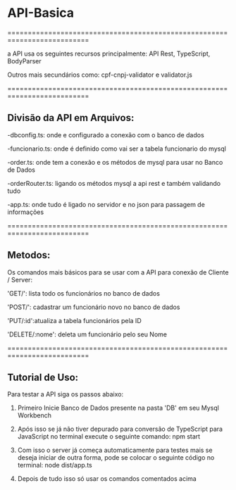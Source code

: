 # API-Basica

==========================================================================

a API usa os seguintes recursos principalmente: API Rest, TypeScript, BodyParser

Outros mais secundários como: cpf-cnpj-validator e validator.js

==========================================================================

## Divisão da API em Arquivos:

-dbconfig.ts: onde e configurado a conexão com o banco de dados

-funcionario.ts: onde é definido como vai ser a tabela funcionario do mysql

-order.ts: onde tem a conexão e os métodos de mysql para usar no Banco de Dados

-orderRouter.ts: ligando os métodos mysql a api rest e também validando tudo 

-app.ts: onde tudo é ligado no servidor e no json para passagem de informações

==========================================================================

## Metodos:

Os comandos mais básicos para se usar com a API para conexão de Cliente / Server:

'GET/': lista todo os funcionários no banco de dados

'POST/': cadastrar um funcionário novo no banco de dados

'PUT/:id':atualiza a tabela funcionários pela ID

'DELETE/:nome': deleta um funcionário pelo seu Nome

==========================================================================

## Tutorial de Uso:

Para testar a API siga os passos abaixo:

1) Primeiro Inicie Banco de Dados presente na pasta 'DB' em seu Mysql Workbench

2) Após isso se já não tiver depurado para conversão de TypeScript para JavaScript no terminal execute o seguinte comando: npm start

3) Com isso o server já começa automaticamente para testes mais se deseja iniciar de outra forma, pode se colocar o seguinte código no terminal: node dist/app.ts

4) Depois de tudo isso só usar os comandos comentados acima 


